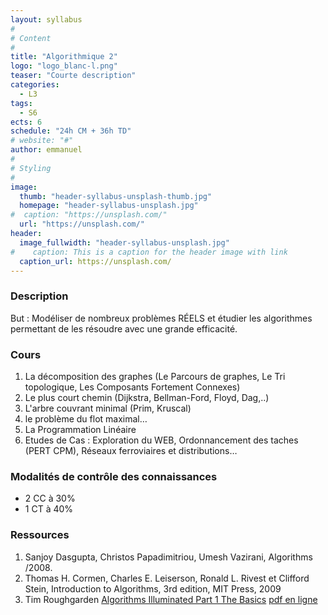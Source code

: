 ```yaml
---
layout: syllabus
#
# Content
#
title: "Algorithmique 2"
logo: "logo_blanc-l.png"
teaser: "Courte description"
categories:
  - L3
tags:
  - S6
ects: 6
schedule: "24h CM + 36h TD"
# website: "#"
author: emmanuel
#
# Styling
#
image:
  thumb: "header-syllabus-unsplash-thumb.jpg"
  homepage: "header-syllabus-unsplash.jpg"
#  caption: "https://unsplash.com/"
  url: "https://unsplash.com/"
header:
  image_fullwidth: "header-syllabus-unsplash.jpg"
#    caption: This is a caption for the header image with link
  caption_url: https://unsplash.com/  
---
```


###  Description ###

But : Modéliser de nombreux problèmes RÉELS et étudier les algorithmes permettant de 
les résoudre avec une  grande efficacité.

<!-- ###  Calendrier ###        
S6 -->

###  Cours ###
1. La décomposition des graphes (Le Parcours de graphes, Le Tri topologique, 
    Les Composants Fortement Connexes)
2. Le plus court chemin (Dijkstra, Bellman-Ford, Floyd, Dag,..)
3. L'arbre couvrant minimal (Prim, Kruscal)
4. le problème du flot maximal…
5. La Programmation Linéaire 
6. Etudes de Cas : Exploration du WEB, Ordonnancement des taches (PERT CPM), Réseaux ferroviaires et distributions…

 
###  Modalités de contrôle des connaissances ###

- 2 CC à 30% 
- 1 CT à 40%

###  Ressources ###
1. Sanjoy Dasgupta, Christos Papadimitriou, Umesh Vazirani, Algorithms /2008. 
2. Thomas H. Cormen, Charles E. Leiserson, Ronald L. Rivest et Clifford Stein,
Introduction to Algorithms, 3rd edition, MIT Press, 2009
3. Tim Roughgarden [Algorithms Illuminated Part 1 The Basics](https://www.amazon.com/dp/0999282905) [pdf en ligne](http://theory.stanford.edu/~tim/won1samplefinal.pdf)
